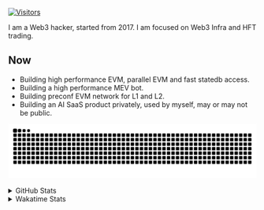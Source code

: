 <!-- markdownlint-disable MD041 MD010 MD033 -->
[![Visitors](https://api.visitorbadge.io/api/daily?path=Akagi201%2FAkagi201&label=Visitors%20Today&countColor=%2337d67a)](https://visitorbadge.io/status?path=Akagi201%2FAkagi201)

I am a Web3 hacker, started from 2017. I am focused on Web3 Infra and HFT trading.

## Now

* Building high performance EVM, parallel EVM and fast statedb access.
* Building a high performance MEV bot.
* Building preconf EVM network for L1 and L2.
* Building an AI SaaS product privately, used by myself, may or may not be public.

[![github contribution grid snake animation](https://raw.githubusercontent.com/Akagi201/Akagi201/output/github-contribution-grid-snake.svg#gh-light-mode-only)](https://github.com/Akagi201)

<details>
<summary>GitHub Stats</summary>
  <a href="https://github.com/Akagi201"><img alt="Profile Detail" src="https://raw.githubusercontent.com/Akagi201/Akagi201/master/profile-summary-card-output/dracula/0-profile-details.svg" /></a>
  <a href="https://github.com/Akagi201"><img alt="Github Stats" src="https://raw.githubusercontent.com/Akagi201/Akagi201/master/profile-summary-card-output/dracula/3-stats.svg" /></a>
  <a href="https://github.com/Akagi201"><img alt="Lang By Commits" src="https://raw.githubusercontent.com/Akagi201/Akagi201/master/profile-summary-card-output/dracula/2-most-commit-language.svg" /></a>
</details>

<details>
<summary>Wakatime Stats</summary>
<br>

<!--START_SECTION:waka-->

```txt
From: 09 October 2024 - To: 16 October 2024

Total Time: 44 hrs 43 mins

Rust               16 hrs 11 mins  █████████░░░░░░░░░░░░░░░░   36.20 %
Other              13 hrs 28 mins  ███████▓░░░░░░░░░░░░░░░░░   30.12 %
sh                 6 hrs 17 mins   ███▓░░░░░░░░░░░░░░░░░░░░░   14.05 %
Go                 4 hrs 20 mins   ██▒░░░░░░░░░░░░░░░░░░░░░░   09.69 %
TOML               1 hr 22 mins    ▓░░░░░░░░░░░░░░░░░░░░░░░░   03.08 %
YAML               1 hr 16 mins    ▓░░░░░░░░░░░░░░░░░░░░░░░░   02.85 %
INI                38 mins         ▒░░░░░░░░░░░░░░░░░░░░░░░░   01.42 %
Markdown           18 mins         ▒░░░░░░░░░░░░░░░░░░░░░░░░   00.69 %
TypeScript         16 mins         ░░░░░░░░░░░░░░░░░░░░░░░░░   00.63 %
SQL                11 mins         ░░░░░░░░░░░░░░░░░░░░░░░░░   00.44 %
```

<!--END_SECTION:waka-->

</details>

